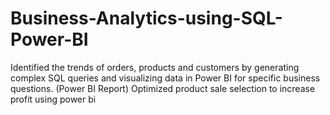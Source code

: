 # Business-Analytics-using-SQL-Power-BI
Identified the trends of orders, products and customers by generating complex SQL queries and visualizing data in Power BI for specific business questions. (Power BI Report)
Optimized product sale selection to increase profit using power bi
